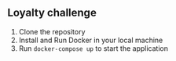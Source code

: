 ## Loyalty challenge

1. Clone the repository
2. Install and Run Docker in your local machine
3. Run ``` docker-compose up ``` to start the application